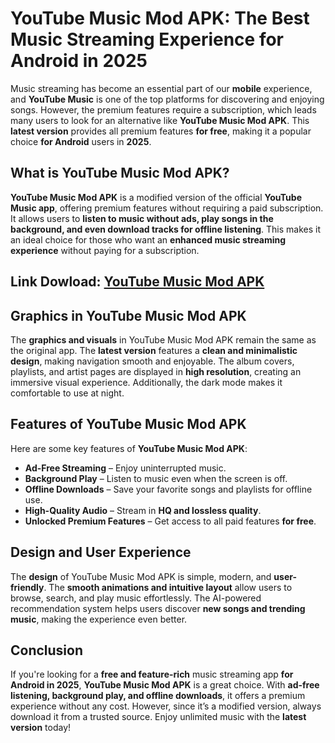 # **YouTube Music Mod APK: The Best Music Streaming Experience for Android in 2025**  
Music streaming has become an essential part of our **mobile** experience, and **YouTube Music** is one of the top platforms for discovering and enjoying songs. However, the premium features require a subscription, which leads many users to look for an alternative like **YouTube Music Mod APK**. This **latest version** provides all premium features **for free**, making it a popular choice **for Android** users in **2025**.  

## **What is YouTube Music Mod APK?**  
**YouTube Music Mod APK** is a modified version of the official **YouTube Music app**, offering premium features without requiring a paid subscription. It allows users to **listen to music without ads, play songs in the background, and even download tracks for offline listening**. This makes it an ideal choice for those who want an **enhanced music streaming experience** without paying for a subscription.  
## Link Dowload: [YouTube Music Mod APK](https://s.net.vn/ZHj9)
## **Graphics in YouTube Music Mod APK**  

The **graphics and visuals** in YouTube Music Mod APK remain the same as the original app. The **latest version** features a **clean and minimalistic design**, making navigation smooth and enjoyable. The album covers, playlists, and artist pages are displayed in **high resolution**, creating an immersive visual experience. Additionally, the dark mode makes it comfortable to use at night.  

## **Features of YouTube Music Mod APK**  

Here are some key features of **YouTube Music Mod APK**:  

- **Ad-Free Streaming** – Enjoy uninterrupted music.  
- **Background Play** – Listen to music even when the screen is off.  
- **Offline Downloads** – Save your favorite songs and playlists for offline use.  
- **High-Quality Audio** – Stream in **HQ and lossless quality**.  
- **Unlocked Premium Features** – Get access to all paid features **for free**.  

## **Design and User Experience**  

The **design** of YouTube Music Mod APK is simple, modern, and **user-friendly**. The **smooth animations and intuitive layout** allow users to browse, search, and play music effortlessly. The AI-powered recommendation system helps users discover **new songs and trending music**, making the experience even better.  

## **Conclusion**  

If you're looking for a **free and feature-rich** music streaming app **for Android in 2025**, **YouTube Music Mod APK** is a great choice. With **ad-free listening, background play, and offline downloads**, it offers a premium experience without any cost. However, since it’s a modified version, always download it from a trusted source. Enjoy unlimited music with the **latest version** today!
